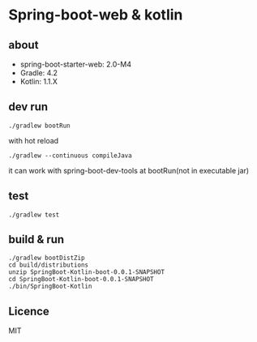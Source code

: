 
# Spring-boot-web & kotlin

## about

- spring-boot-starter-web: 2.0-M4
- Gradle: 4.2
- Kotlin: 1.1.X

## dev run

```
./gradlew bootRun
```

with hot reload

```
./gradlew --continuous compileJava
```

it can work with spring-boot-dev-tools at bootRun(not in executable jar)

## test

```
./gradlew test
```

## build & run

```
./gradlew bootDistZip
cd build/distributions
unzip SpringBoot-Kotlin-boot-0.0.1-SNAPSHOT
cd SpringBoot-Kotlin-boot-0.0.1-SNAPSHOT
./bin/SpringBoot-Kotlin
```

## Licence

MIT